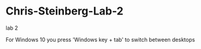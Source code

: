 # Chris-Steinberg-Lab-2
lab 2

For Windows 10 you press 'Windows key + tab' to switch between desktops
